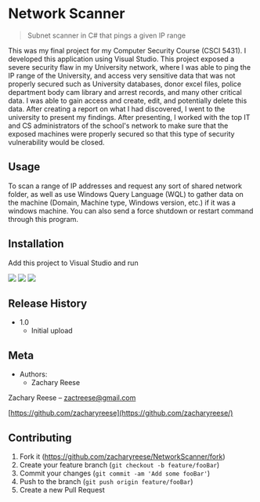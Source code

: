 # Network Scanner
>Subnet scanner in C# that pings a given IP range

This was my final project for my Computer Security Course (CSCI 5431). I developed this application using Visual Studio. This project exposed a severe security flaw in my University network, where I was able to ping the IP range of the University, and access very sensitive data that was not properly secured such as University databases, donor excel files, police department body cam library and arrest records, and many other critical data. I was able to gain access and create, edit, and potentially delete this data. After creating a report on what I had discovered, I went to the university to present my findings. After presenting, I worked with the top IT and CS administrators of the school's network to make sure that the exposed machines were properly secured so that this type of security vulnerability would be closed.

## Usage

To scan a range of IP addresses and request any sort of shared network folder, as well as use Windows Query Language (WQL) to gather data on the machine (Domain, Machine type, Windows version, etc.) if it was a windows machine. You can also send a force shutdown or restart command through this program.

## Installation

Add this project to Visual Studio and run

![][pic1]
![][pic2]
![][pic3]

[pic1]: https://i.gyazo.com/dd998a93ad8e46db59b84649a38d7d67.png
[pic2]: https://imgur.com/QZNfGT1.jpg
[pic3]: https://imgur.com/YwqaBvR.jpg

## Release History

* 1.0
    * Initial upload

## Meta

* Authors:
    * Zachary Reese

Zachary Reese – zactreese@gmail.com

[https://github.com/zacharyreese](https://github.com/zacharyreese/)

## Contributing

1. Fork it (<https://github.com/zacharyreese/NetworkScanner/fork>)
2. Create your feature branch (`git checkout -b feature/fooBar`)
3. Commit your changes (`git commit -am 'Add some fooBar'`)
4. Push to the branch (`git push origin feature/fooBar`)
5. Create a new Pull Request



